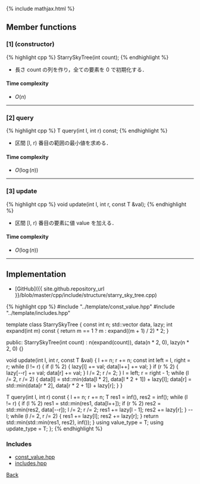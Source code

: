 {% include mathjax.html %}

## Member functions

### [1] (constructor)
{% highlight cpp %}
StarrySkyTree(int count);
{% endhighlight %}

- 長さ count の列を作り，全ての要素を 0 で初期化する．

#### Time complexity

- $O(n)$

---------------------------------------

### [2] query
{% highlight cpp %}
T query(int l, int r) const;
{% endhighlight %}

- 区間 [l, r) 番目の範囲の最小値を求める．

#### Time complexity

- $O(\log(n))$

---------------------------------------

### [3] update
{% highlight cpp %}
void update(int l, int r, const T &val);
{% endhighlight %}

- 区間 [l, r) 番目の要素に値 value を加える．

#### Time complexity

- $O(\log(n))$

---------------------------------------

## Implementation

- [GitHub]({{ site.github.repository_url }}/blob/master/cpp/include/structure/starry_sky_tree.cpp)

{% highlight cpp %}
#include "../template/const_value.hpp"
#include "../template/includes.hpp"

template <typename T> class StarrySkyTree {
  const int n;
  std::vector<T> data, lazy;
  int expand(int m) const { return m == 1 ? m : expand((m + 1) / 2) * 2; }

public:
  StarrySkyTree(int count) : n(expand(count)), data(n * 2, 0), lazy(n * 2, 0) {}

  void update(int l, int r, const T &val) {
    l += n;
    r += n;
    const int left = l, right = r;
    while (l != r) {
      if (l % 2) {
        lazy[l] += val;
        data[l++] += val;
      }
      if (r % 2) {
        lazy[--r] += val;
        data[r] += val;
      }
      l /= 2;
      r /= 2;
    }
    l = left;
    r = right - 1;
    while (l /= 2, r /= 2) {
      data[l] = std::min(data[l * 2], data[l * 2 + 1]) + lazy[l];
      data[r] = std::min(data[r * 2], data[r * 2 + 1]) + lazy[r];
    }
  }

  T query(int l, int r) const {
    l += n;
    r += n;
    T res1 = inf<T>(), res2 = inf<T>();
    while (l != r) {
      if (l % 2) res1 = std::min(res1, data[l++]);
      if (r % 2) res2 = std::min(res2, data[--r]);
      l /= 2;
      r /= 2;
      res1 += lazy[l - 1];
      res2 += lazy[r];
    }
    --l;
    while (l /= 2, r /= 2) {
      res1 += lazy[l];
      res2 += lazy[r];
    }
    return std::min(std::min(res1, res2), inf<T>());
  }
  using value_type = T;
  using update_type = T;
};
{% endhighlight %}

### Includes

- [const_value.hpp](../template/const_value)
- [includes.hpp](../template/includes)

[Back](../..)
